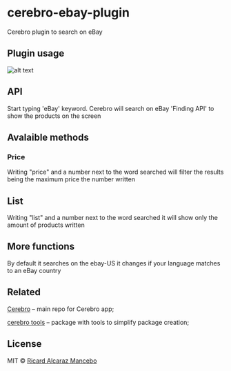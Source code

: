# cerebro-ebay-plugin
Cerebro plugin to search on eBay
## Plugin usage
![alt text](https://github.com/ricard-alcaraz/cerebro-ebay-plugin/blob/master/eBay-plugin-gif.gif)
## API
Start typing 'eBay' keyword. Cerebro will search on eBay 'Finding API' to show the products on the screen

## Avalaible methods
### Price
Writing "price" and a number next to the word searched will filter the results being the maximum price the number written
## List
Writing "list" and a number next to the word searched it will show only the amount of products written
## More functions
By default it searches on the ebay-US it changes if your language matches to an eBay country
## Related
[Cerebro](https://github.com/KELiON/cerebro) – main repo for Cerebro app;

[cerebro tools](https://github.com/KELiON/cerebro-tools) – package with tools to simplify package creation;

## License
MIT © [Ricard Alcaraz Mancebo](https://github.com/ricard-alcaraz)

